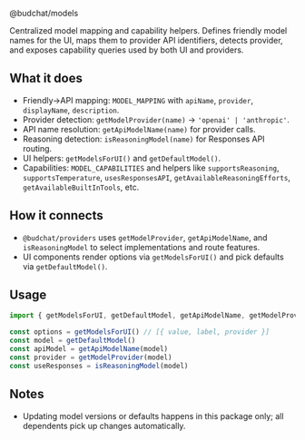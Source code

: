 @budchat/models

Centralized model mapping and capability helpers. Defines friendly model names for the UI, maps them to provider API identifiers, detects provider, and exposes capability queries used by both UI and providers.

## What it does
- Friendly→API mapping: `MODEL_MAPPING` with `apiName`, `provider`, `displayName`, `description`.
- Provider detection: `getModelProvider(name)` → `'openai' | 'anthropic'`.
- API name resolution: `getApiModelName(name)` for provider calls.
- Reasoning detection: `isReasoningModel(name)` for Responses API routing.
- UI helpers: `getModelsForUI()` and `getDefaultModel()`.
- Capabilities: `MODEL_CAPABILITIES` and helpers like `supportsReasoning`, `supportsTemperature`, `usesResponsesAPI`, `getAvailableReasoningEfforts`, `getAvailableBuiltInTools`, etc.

## How it connects
- `@budchat/providers` uses `getModelProvider`, `getApiModelName`, and `isReasoningModel` to select implementations and route features.
- UI components render options via `getModelsForUI()` and pick defaults via `getDefaultModel()`.

## Usage
```ts
import { getModelsForUI, getDefaultModel, getApiModelName, getModelProvider, isReasoningModel } from '@budchat/models'

const options = getModelsForUI() // [{ value, label, provider }]
const model = getDefaultModel()
const apiModel = getApiModelName(model)
const provider = getModelProvider(model)
const useResponses = isReasoningModel(model)
```

## Notes
- Updating model versions or defaults happens in this package only; all dependents pick up changes automatically.
